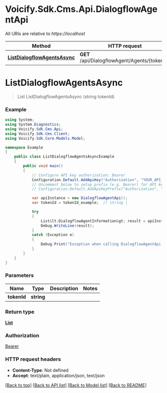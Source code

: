 # Voicify.Sdk.Cms.Api.DialogflowAgentApi

All URIs are relative to *https://localhost*

Method | HTTP request | Description
------------- | ------------- | -------------
[**ListDialogflowAgentsAsync**](DialogflowAgentApi.md#listdialogflowagentsasync) | **GET** /api/DialogflowAgent/Agents/{tokenId} | 


<a name="listdialogflowagentsasync"></a>
# **ListDialogflowAgentsAsync**
> List<DialogflowAgentInformation> ListDialogflowAgentsAsync (string tokenId)



### Example
```csharp
using System;
using System.Diagnostics;
using Voicify.Sdk.Cms.Api;
using Voicify.Sdk.Cms.Client;
using Voicify.Sdk.Core.Models.Model;

namespace Example
{
    public class ListDialogflowAgentsAsyncExample
    {
        public void main()
        {
            // Configure API key authorization: Bearer
            Configuration.Default.AddApiKey("Authorization", "YOUR_API_KEY");
            // Uncomment below to setup prefix (e.g. Bearer) for API key, if needed
            // Configuration.Default.AddApiKeyPrefix("Authorization", "Bearer");

            var apiInstance = new DialogflowAgentApi();
            var tokenId = tokenId_example;  // string | 

            try
            {
                List&lt;DialogflowAgentInformation&gt; result = apiInstance.ListDialogflowAgentsAsync(tokenId);
                Debug.WriteLine(result);
            }
            catch (Exception e)
            {
                Debug.Print("Exception when calling DialogflowAgentApi.ListDialogflowAgentsAsync: " + e.Message );
            }
        }
    }
}
```

### Parameters

Name | Type | Description  | Notes
------------- | ------------- | ------------- | -------------
 **tokenId** | **string**|  | 

### Return type

[**List<DialogflowAgentInformation>**](DialogflowAgentInformation.md)

### Authorization

[Bearer](../README.md#Bearer)

### HTTP request headers

 - **Content-Type**: Not defined
 - **Accept**: text/plain, application/json, text/json

[[Back to top]](#) [[Back to API list]](../README.md#documentation-for-api-endpoints) [[Back to Model list]](../README.md#documentation-for-models) [[Back to README]](../README.md)

